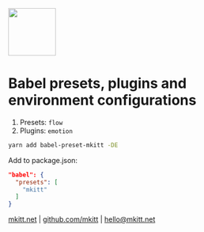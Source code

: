 <img src="/apple-touch-icon.png" width="96px" height="96px" />

# Babel presets, plugins and environment configurations

1. Presets: `flow`
2. Plugins: `emotion`

```sh
yarn add babel-preset-mkitt -DE
```

Add to package.json:

```json
"babel": {
  "presets": [
    "mkitt"
  ]
}
```

[mkitt.net][mkitt.net] | [github.com/mkitt][github] | [hello@mkitt.net][email]  

[email]: mailto:hello@mkitt.net "hello@"
[github]: https://github.com/mkitt "github.com/mkitt"
[mkitt.net]: https://mkitt.net "mkitt.net"

